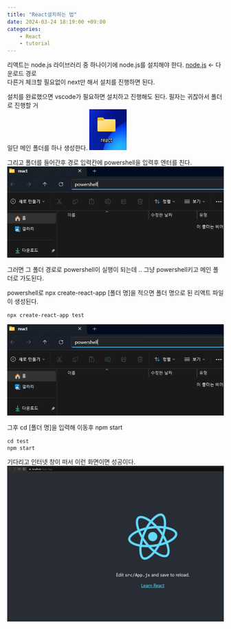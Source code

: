```yaml
---
title: "React설치하는 법"
date: 2024-03-24 18:19:00 +09:00
categories: 
    - React
    - tutorial
---
```


 리액트는 node.js 라이브러리 중 하나이기에 node.js를 설치해야 한다. [node.js](https://nodejs.org/en/download) <- 다운로드 경로  
다른거 체크할 필요없이 next만 해서 설치를 진행하면 된다.

설치를 완료했으면 vscode가 필요하면 설치하고 진행해도 된다. 필자는 귀찮아서 폴더로 진행할 거  
일단 메인 폴더를 하나 생성한다.
<img src="/img/화면 캡처 2024-03-27 223723.png">
 
그리고 폴더를 들어간후 경로 입력칸에 powershell을 입력후 엔터를 친다.
<img src="/img/화면 캡처 2024-03-27 224241.png">

그러면 그 폴더 경로로 powershell이 실행이 되는데 .. 
그냥 powershell키고 메인 폴더로 가도된다.
   
powershell로 npx create-react-app [폴더 명]을 적으면  폴더 명으로 된 리액트 파일이 생성된다.  
```shell
npx create-react-app test
```
<img src="/img/화면 캡처 2024-03-27 224241.png">

그후 cd [폴더 명]을 입력해 이동후 npm start
```shell
cd test
npm start
```
기다리고 인터넷 창이 떠서 이런 화면이면 성공이다.
<img src="/img/화면 캡처 2024-03-27 231804.png">